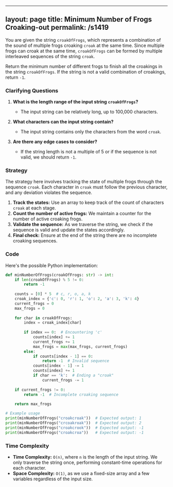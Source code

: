 
---
layout: page
title:  Minimum Number of Frogs Croaking-out
permalink: /s1419
---

You are given the string `croakOfFrogs`, which represents a combination of the sound of multiple frogs croaking `croak` at the same time. Since multiple frogs can croak at the same time, `croakOfFrogs` can be formed by multiple interleaved sequences of the string `croak`.

Return the minimum number of different frogs to finish all the croakings in the string `croakOfFrogs`. If the string is not a valid combination of croakings, return `-1`.

### Clarifying Questions

1. **What is the length range of the input string `croakOfFrogs`?**
   - The input string can be relatively long, up to 100,000 characters.

2. **What characters can the input string contain?**
   - The input string contains only the characters from the word `croak`.

3. **Are there any edge cases to consider?**
   - If the string length is not a multiple of 5 or if the sequence is not valid, we should return `-1`.

### Strategy

The strategy here involves tracking the state of multiple frogs through the sequence `croak`. Each character in `croak` must follow the previous character, and any deviation violates the sequence.

1. **Track the states:** Use an array to keep track of the count of characters `croak` at each stage.
2. **Count the number of active frogs:** We maintain a counter for the number of active croaking frogs.
3. **Validate the sequence:** As we traverse the string, we check if the sequence is valid and update the states accordingly.
4. **Final check:** Ensure at the end of the string there are no incomplete croaking sequences.

### Code

Here's the possible Python implementation:

```python
def minNumberOfFrogs(croakOfFrogs: str) -> int:
    if len(croakOfFrogs) % 5 != 0:
        return -1
    
    counts = [0] * 5  # c, r, o, a, k
    croak_index = {'c': 0, 'r': 1, 'o': 2, 'a': 3, 'k': 4}
    current_frogs = 0
    max_frogs = 0
    
    for char in croakOfFrogs:
        index = croak_index[char]
        
        if index == 0:  # Encountering 'c'
            counts[index] += 1
            current_frogs += 1
            max_frogs = max(max_frogs, current_frogs)
        else:
            if counts[index - 1] == 0:
                return -1  # Invalid sequence
            counts[index - 1] -= 1
            counts[index] += 1
            if char == 'k':  # Ending a "croak"
                current_frogs -= 1
                
    if current_frogs != 0:
        return -1  # Incomplete croaking sequence
    
    return max_frogs

# Example usage
print(minNumberOfFrogs("croakcroak"))  # Expected output: 1
print(minNumberOfFrogs("crcoakroak"))  # Expected output: 2
print(minNumberOfFrogs("croakcrook"))  # Expected output: -1
print(minNumberOfFrogs("croakcroa"))   # Expected output: -1
```

### Time Complexity

- **Time Complexity:** `O(n)`, where `n` is the length of the input string. We only traverse the string once, performing constant-time operations for each character.
- **Space Complexity:** `O(1)`, as we use a fixed-size array and a few variables regardless of the input size.